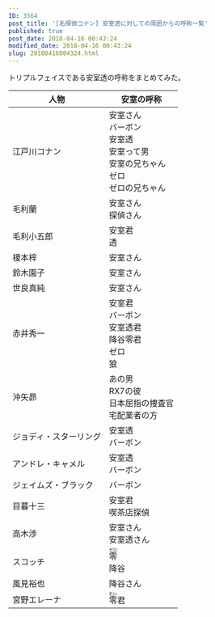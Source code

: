 ```yaml
---
ID: 3564
post_title: '[名探偵コナン] 安室透に対しての周囲からの呼称一覧'
published: true
post_date: 2018-04-16 00:43:24
modified_date: 2018-04-16 00:43:24
slug: 20180416004324.html
---
```

<p>トリプルフェイスである安室透の呼称をまとめてみた。</p>
<p><!--more--></p>
<table style="width:100%;">
<thead>
<tr>
<th>人物</th>
<th>安室の呼称</th>
</tr>
</thead>
<tbody>
<tr>
<td>江戸川コナン</td>
<td>
安室さん<br />
バーボン<br />
安室透<br />
安室って男<br />
安室の兄ちゃん<br />
ゼロ<br />
ゼロの兄ちゃん
    </td>
</tr>
<tr>
<td>毛利蘭</td>
<td>
安室さん<br />
探偵さん
    </td>
</tr>
<tr>
<td>毛利小五郎</td>
<td>
安室君<br />
透
    </td>
</tr>
<tr>
<td>榎本梓</td>
<td>
安室さん
    </td>
</tr>
<tr>
<td>鈴木園子</td>
<td>
安室さん
    </td>
</tr>
<tr>
<td>世良真純</td>
<td>
安室さん
    </td>
</tr>
<tr>
<td>赤井秀一</td>
<td>
安室君<br />
バーボン<br />
安室透君<br />
降谷零君<br />
ゼロ<br />
狼
    </td>
</tr>
<tr>
<td>沖矢昴</td>
<td>
あの男<br />
RX7の彼<br />
日本屈指の捜査官<br />
宅配業者の方
    </td>
</tr>
<tr>
<td>ジョディ・スターリング</td>
<td>
安室透<br />
バーボン
    </td>
</tr>
<tr>
<td>アンドレ・キャメル</td>
<td>
安室透<br />
バーボン
    </td>
</tr>
<tr>
<td>ジェイムズ・ブラック</td>
<td>
バーボン
    </td>
</tr>
<tr>
<td>目暮十三</td>
<td>
安室君<br />
喫茶店探偵
    </td>
</tr>
<tr>
<td>高木渉</td>
<td>
安室さん<br />
安室透さん
    </td>
</tr>
<tr>
<td>スコッチ</td>
<td>
<ruby>零<rt>ゼロ</rt></ruby><br />
降谷
    </td>
</tr>
<tr>
<td>風見裕也</td>
<td>
降谷さん
    </td>
</tr>
<tr>
<td>宮野エレーナ</td>
<td>
<ruby>零<rt>れい</rt></ruby>君
    </td>
</tr>
</tbody>
</table>